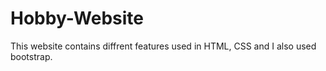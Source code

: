 # Hobby-Website
This website contains diffrent features used in HTML, CSS and I also used bootstrap.
